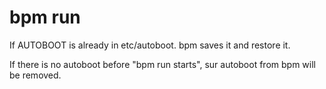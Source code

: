 # bpm run

If AUTOBOOT is already in etc/autoboot. bpm saves it and restore it.

If there is no autoboot before "bpm run starts", sur autoboot from bpm will be removed.

